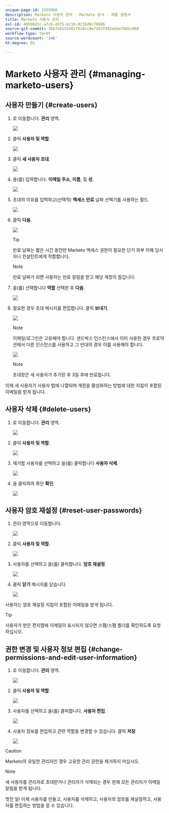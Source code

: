 ```yaml
---
unique-page-id: 2359906
description: Marketo 사용자 관리 - Marketo 문서 - 제품 설명서
title: Marketo 사용자 관리
exl-id: 40506d3c-a7cb-45fb-bc10-021bd0c70806
source-git-commit: 3bb7e8155491f810cc0e71637482e6da788dc068
workflow-type: tm+mt
source-wordcount: '346'
ht-degree: 0%

---
```


# Marketo 사용자 관리 {#managing-marketo-users}

## 사용자 만들기 {#create-users}

1. 로 이동합니다. **관리** 영역.

   ![](assets/managing-marketo-users-1.png)

1. 클릭 **사용자 및 역할**.

   ![](assets/managing-marketo-users-2.png)

1. 클릭 **새 사용자 초대**.

   ![](assets/managing-marketo-users-3.png)

1. 을(를) 입력합니다. **이메일 주소**, **이름**, 및 **성**.

   ![](assets/managing-marketo-users-4.png)

1. 초대의 이유를 입력하고(선택적) **액세스 만료** 날짜 선택기를 사용하는 필드.

   ![](assets/managing-marketo-users-5.png)

1. 클릭 **다음**.

   ![](assets/managing-marketo-users-6.png)

   >[!TIP]
   >
   >만료 날짜는 짧은 시간 동안만 Marketo 액세스 권한이 필요한 단기 외부 이해 당사자나 컨설턴트에게 적합합니다.

   >[!NOTE]
   >
   >만료 날짜가 되면 사용자는 만료 알림을 받고 해당 계정이 잠깁니다.

1. 을(를) 선택합니다 **역할** 선택한 후 **다음**.

   ![](assets/managing-marketo-users-7.png)

1. 필요한 경우 초대 메시지를 편집합니다. 클릭 **보내기**.

   ![](assets/managing-marketo-users-8.png)

   >[!NOTE]
   >
   >이메일/로그인은 고유해야 합니다. 샌드박스 인스턴스에서 이미 사용한 경우 프로덕션에서 다른 인스턴스를 사용하고 그 반대의 경우 이를 사용해야 합니다.

   ![](assets/managing-marketo-users-9.png)

   >[!NOTE]
   >
   >초대장은 새 사용자가 추가된 후 3일 후에 만료됩니다.

이제 새 사용자가 사용자 탭에 나열되며 계정을 활성화하는 방법에 대한 지침이 포함된 이메일을 받게 됩니다.

## 사용자 삭제 {#delete-users}

1. 로 이동합니다. **관리** 영역.

   ![](assets/managing-marketo-users-10.png)

1. 클릭 **사용자 및 역할**.

   ![](assets/managing-marketo-users-11.png)

1. 제거할 사용자를 선택하고 을(를) 클릭합니다 **사용자 삭제**.

   ![](assets/managing-marketo-users-12.png)

1. 을 클릭하여 확인 **확인**.

   ![](assets/managing-marketo-users-13.png)

## 사용자 암호 재설정 {#reset-user-passwords}

1. 관리 영역으로 이동합니다.

   ![](assets/managing-marketo-users-14.png)

1. 클릭 **사용자 및 역할**.

   ![](assets/managing-marketo-users-15.png)

1. 사용자를 선택하고 을(를) 클릭합니다. **암호 재설정**.

   ![](assets/managing-marketo-users-16.png)

1. 클릭 **닫기** 메시지를 닫습니다.

   ![](assets/managing-marketo-users-17.png)

사용자는 암호 재설정 지침이 포함된 이메일을 받게 됩니다.

>[!TIP]
>
>사용자가 받은 편지함에 이메일이 표시되지 않으면 스팸/스팸 폴더를 확인하도록 요청하십시오.

## 권한 변경 및 사용자 정보 편집 {#change-permissions-and-edit-user-information}

1. 로 이동합니다. **관리** 영역.

   ![](assets/managing-marketo-users-18.png)

1. 클릭 **사용자 및 역할**.

   ![](assets/managing-marketo-users-19.png)

1. 사용자를 선택하고 을(를) 클릭합니다. **사용자 편집**.

   ![](assets/managing-marketo-users-20.png)

1. 사용자 정보를 편집하고 관련 역할을 변경할 수 있습니다. 클릭 **저장**.

   ![](assets/managing-marketo-users-21.png)

>[!CAUTION]
>
>Marketo의 유일한 관리자인 경우 고유한 관리 권한을 제거하지 마십시오.

>[!NOTE]
>
>새 사용자를 관리자로 초대받거나 관리자가 삭제되는 경우 현재 모든 관리자가 이메일 알림을 받게 됩니다.

멋진 일! 이제 사용자를 만들고, 사용자를 삭제하고, 사용자의 암호를 재설정하고, 사용자를 편집하는 방법을 알 수 있습니다.

